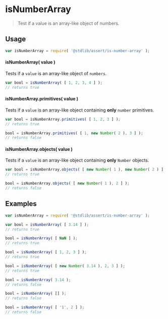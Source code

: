 # isNumberArray

> Test if a value is an array-like object of numbers.


<section class="usage">

## Usage

``` javascript
var isNumberArray = require( '@stdlib/assert/is-number-array' );
```

#### isNumberArray( value )

Tests if a `value` is an array-like object of `numbers`.

``` javascript
var bool = isNumberArray( [ 1, 2, 3, 4 ] );
// returns true
```

#### isNumberArray.primitives( value )

Tests if a `value` is an array-like object containing __only__ `number` primitives.

<!-- eslint-disable no-new-wrappers -->

``` javascript
var bool = isNumberArray.primitives( [ 1, 2, 3 ] );
// returns true

bool = isNumberArray.primitives( [ 1, new Number( 2 ), 3 ] );
// returns false
```

#### isNumberArray.objects( value )

Tests if a `value` is an array-like object containing __only__ `Number` objects.

<!-- eslint-disable no-new-wrappers -->

``` javascript
var bool = isNumberArray.objects( [ new Number( 1 ), new Number( 2 ) ] );
// returns true

bool = isNumberArray.objects( [ new Number( 1 ), 2 ] );
// returns false
```

</section>

<!-- /.usage -->


<section class="examples">

## Examples

<!-- eslint-disable no-new-wrappers -->

``` javascript
var isNumberArray = require( '@stdlib/assert/is-number-array' );

var bool = isNumberArray( [ 3.14 ] );
// returns true

bool = isNumberArray( [ NaN ] );
// returns true

bool = isNumberArray( [ 1, 2, 3 ] );
// returns true

bool = isNumberArray( [ new Number( 3.14 ), 2, 3 ] );
// returns true

bool = isNumberArray( 3.14 );
// returns false

bool = isNumberArray( [] );
// returns false

bool = isNumberArray( [ '1', 2 ] );
// returns false
```

</section>

<!-- /.examples -->


<section class="links">

</section>

<!-- /.links -->
